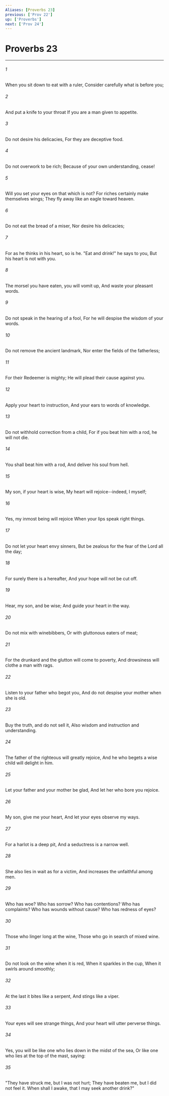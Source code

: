 ```yaml
---
Aliases: [Proverbs 23]
previous: ['Prov 22']
up: ['Proverbs']
next: ['Prov 24']
---
```

# Proverbs 23

***


###### 1 
When you sit down to eat with a ruler, Consider carefully what is before you; 

###### 2 
And put a knife to your throat If you are a man given to appetite. 

###### 3 
Do not desire his delicacies, For they are deceptive food. 

###### 4 
Do not overwork to be rich; Because of your own understanding, cease! 

###### 5 
Will you set your eyes on that which is not? For riches certainly make themselves wings; They fly away like an eagle toward heaven. 

###### 6 
Do not eat the bread of a miser, Nor desire his delicacies; 

###### 7 
For as he thinks in his heart, so is he. "Eat and drink!" he says to you, But his heart is not with you. 

###### 8 
The morsel you have eaten, you will vomit up, And waste your pleasant words. 

###### 9 
Do not speak in the hearing of a fool, For he will despise the wisdom of your words. 

###### 10 
Do not remove the ancient landmark, Nor enter the fields of the fatherless; 

###### 11 
For their Redeemer is mighty; He will plead their cause against you. 

###### 12 
Apply your heart to instruction, And your ears to words of knowledge. 

###### 13 
Do not withhold correction from a child, For if you beat him with a rod, he will not die. 

###### 14 
You shall beat him with a rod, And deliver his soul from hell. 

###### 15 
My son, if your heart is wise, My heart will rejoice--indeed, I myself; 

###### 16 
Yes, my inmost being will rejoice When your lips speak right things. 

###### 17 
Do not let your heart envy sinners, But be zealous for the fear of the Lord all the day; 

###### 18 
For surely there is a hereafter, And your hope will not be cut off. 

###### 19 
Hear, my son, and be wise; And guide your heart in the way. 

###### 20 
Do not mix with winebibbers, Or with gluttonous eaters of meat; 

###### 21 
For the drunkard and the glutton will come to poverty, And drowsiness will clothe a man with rags. 

###### 22 
Listen to your father who begot you, And do not despise your mother when she is old. 

###### 23 
Buy the truth, and do not sell it, Also wisdom and instruction and understanding. 

###### 24 
The father of the righteous will greatly rejoice, And he who begets a wise child will delight in him. 

###### 25 
Let your father and your mother be glad, And let her who bore you rejoice. 

###### 26 
My son, give me your heart, And let your eyes observe my ways. 

###### 27 
For a harlot is a deep pit, And a seductress is a narrow well. 

###### 28 
She also lies in wait as for a victim, And increases the unfaithful among men. 

###### 29 
Who has woe? Who has sorrow? Who has contentions? Who has complaints? Who has wounds without cause? Who has redness of eyes? 

###### 30 
Those who linger long at the wine, Those who go in search of mixed wine. 

###### 31 
Do not look on the wine when it is red, When it sparkles in the cup, When it swirls around smoothly; 

###### 32 
At the last it bites like a serpent, And stings like a viper. 

###### 33 
Your eyes will see strange things, And your heart will utter perverse things. 

###### 34 
Yes, you will be like one who lies down in the midst of the sea, Or like one who lies at the top of the mast, saying: 

###### 35 
"They have struck me, but I was not hurt; They have beaten me, but I did not feel it. When shall I awake, that I may seek another drink?"
